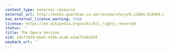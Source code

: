 ```yaml
---
content_type: external-resource
external_url: http://books.guardian.co.uk/review/story/0,12084,918465,00.html
has_external_license_warning: true
license: https://en.wikipedia.org/wiki/All_rights_reserved
status: ''
title: The Opera Version
uid: 1dcfc93d-bba5-41bb-acab-e2ae75a8a243
wayback_url: ''
---
```

